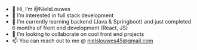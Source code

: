 - 👋 Hi, I’m @NielsLouwes
- 👀 I’m interested in full stack development
- 🌱 I’m currently learning backend (Java & Springboot) and just completed 6 months of front end development (React, JS)
- 💞️ I’m looking to collaborate on cool front end projects
- 📫 You can reach out to me @ nielslouwes45@gmail.com

<!---
NielsLouwes/NielsLouwes is a ✨ special ✨ repository because its `README.md` (this file) appears on your GitHub profile.
You can click the Preview link to take a look at your changes.
--->
